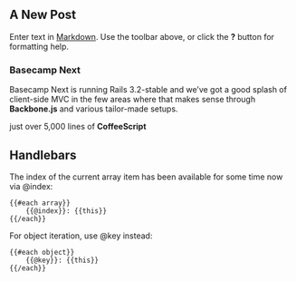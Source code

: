 ## A New Post

Enter text in [Markdown](http://daringfireball.net/projects/markdown/). Use the toolbar above, or click the **?** button for formatting help.

### Basecamp Next
Basecamp Next is running Rails 3.2-stable and we’ve got a good splash of client-side MVC in the few areas where that makes sense through **Backbone.js** and various tailor-made setups.

just over 5,000 lines of **CoffeeScript**

## Handlebars
The index of the current array item has been available for some time now via @index:

    {{#each array}}
    	{{@index}}: {{this}}
	{{/each}}
    
For object iteration, use @key instead:

	{{#each object}}
    	{{@key}}: {{this}}
	{{/each}} 

